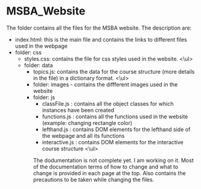 # MSBA_Website
The folder contains all the files for the MSBA website. The description are:<br>
<ul>
  <li> index.html: this is the main file and contains the links to different files used in the webpage
  <li> folder: css
   <ul>
     <li> styles.css: contains the file for css styles used in the website.
   <\ul>
  <li> folder: data
   <ul>
     <li> topics.js: contains the data for the course structure (more details in the file) in a dictionary format. 
   <\ul>
  <li> folder: images - contains the diffferent images used in the website
  <li> folder: js
   <ul>
     <li> classFile.js : contains all the object classes for which instances have been created 
     <li> functions.js : contains all the functions used in the website (example: changing rectangle color)
     <li> lefthand.js : contains DOM elements for the lefthand side of the webpage and all its functions
     <li> interactive.js : contains DOM elements for the interactive course structure
   <\ul>
 </ul>
 
The dodumentation is not complete yet. I am working on it. Most of the documentation terms of how to change and what to change is provided in each page at the top. Also contains the precautions to be taken while changing the files.
